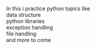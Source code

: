 In this i practice python topics like
<br>
data structure
<br>
python libraries
<br>
exception handling
<br>
file handling
<br>
and more to come



